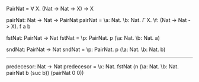 PairNat = $\forall$ X. (Nat -> Nat -> X) -> X

pairNat: Nat -> Nat -> PairNat
pairNat = \a: Nat. \b: Nat. $\Gamma$ X. \f: (Nat -> Nat -> X). f <X> a b

fstNat: PairNat -> Nat
fstNat = \p: PairNat. p <Nat> (\a: Nat. \b: Nat. a)

sndNat: PairNat -> Nat
sndNat = \p: PairNat. p <Nat> (\a: Nat. \b: Nat. b)

----------

predecesor: Nat -> Nat
predecesor = \x: Nat. fstNat (n <PairNat> (\a: Nat. \b: Nat. pairNat b (suc b)) (pairNat 0 0))

